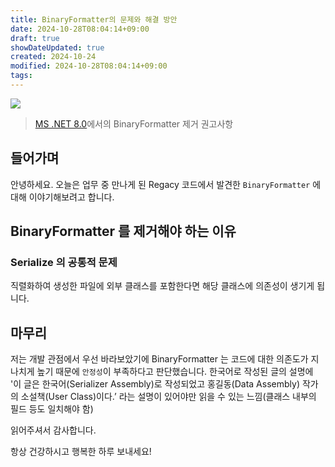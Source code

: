 ```yaml
---
title: BinaryFormatter의 문제와 해결 방안
date: 2024-10-28T08:04:14+09:00
draft: true
showDateUpdated: true
created: 2024-10-24
modified: 2024-10-28T08:04:14+09:00
tags: 
---
```


![](../file-20241024-154357698.jpg)
> [MS .NET 8.0](https://learn.microsoft.com/ko-kr/dotnet/standard/serialization/binaryformatter-security-guide)에서의 BinaryFormatter 제거 권고사항

## 들어가며

안녕하세요. 오늘은 업무 중 만나게 된 Regacy 코드에서 발견한 `BinaryFormatter` 에 대해 이야기해보려고 합니다.



## BinaryFormatter 를 제거해야 하는 이유

### Serialize 의 공통적 문제
직렬화하여 생성한 파일에 외부 클래스를 포함한다면 해당 클래스에 의존성이 생기게 됩니다.


## 마무리

저는 개발 관점에서 우선 바라보았기에 BinaryFormatter 는 코드에 대한 의존도가 지나치게 높기 때문에 `안정성`이 부족하다고 판단했습니다.
한국어로 작성된 글의 설명에 '이 글은 한국어(Serializer Assembly)로 작성되었고 홍길동(Data Assembly) 작가의 소설책(User Class)이다.’ 라는 설명이 있어야만 읽을 수 있는 느낌(클래스 내부의 필드 등도 일치해야 함)

읽어주셔서 감사합니다.

항상 건강하시고 행복한 하루 보내세요!

<!--### 관련된 문서-->



